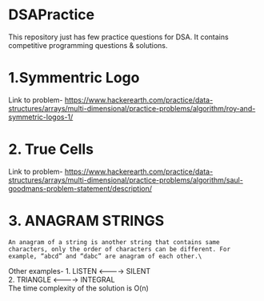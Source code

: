 # DSAPractice
This repository just has few practice questions for DSA. 
It contains competitive programming questions & solutions.

# 1.Symmentric Logo
  Link to problem- https://www.hackerearth.com/practice/data-structures/arrays/multi-dimensional/practice-problems/algorithm/roy-and-symmetric-logos-1/
  
# 2. True Cells
  Link to problem- https://www.hackerearth.com/practice/data-structures/arrays/multi-dimensional/practice-problems/algorithm/saul-goodmans-problem-statement/description/

# 3. ANAGRAM STRINGS
    An anagram of a string is another string that contains same characters, only the order of characters can be different. For example, “abcd” and “dabc” are anagram of each other.\
  Other examples- 1. LISTEN <----> SILENT\
                  2. TRIANGLE <----> INTEGRAL\
  The time complexity of the solution is O(n)
